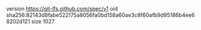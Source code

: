 version https://git-lfs.github.com/spec/v1
oid sha256:82143d8fabe522175a8056fa0bd158a60ae3c8f60afb9d95186b4ee68202d121
size 1027
